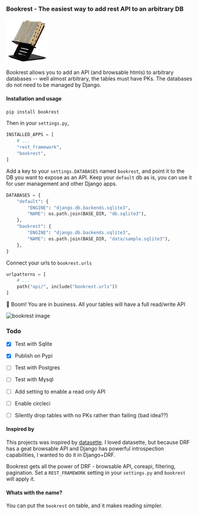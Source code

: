 ### Bookrest - The easiest way to add rest API to an arbitrary DB


![bookrest image](assets/bookrest.jpg)

Bookrest allows you to add an API (and browsable htmls) to arbitrary databases -- well almost arbitrary, the tables must have PKs.
The databases do not need to be managed by Django.


#### Installation and usage


```bash
pip install bookrest
```

Then in your `settings.py`,


```python
INSTALLED_APPS = [
    # ...
    "rest_framework",
    "bookrest",
]
```

Add a key to your `settings.DATABASES` named `bookrest`, and point it to the DB you want to expose as an API. Keep your `default` db as is, you can use it for user management and other Django apps.

```python
DATABASES = {
    "default": {
        "ENGINE": "django.db.backends.sqlite3",
        "NAME": os.path.join(BASE_DIR, "db.sqlite3"),
    },
    "bookrest": {
        "ENGINE": "django.db.backends.sqlite3",
        "NAME": os.path.join(BASE_DIR, "data/sample.sqlite3"),
    },
}
```

Connect your urls to `bookrest.urls`

```python
urlpatterns = [
    # ...
    path("api/", include("bookrest.urls"))
]
```

🚀 Boom! You are in business. All your tables will have a full read/write API

![bookrest image](assets/bookrest.gif)

### Todo

- [X] Test with Sqlite
- [X] Publish on Pypi
- [ ] Test with Postgres
- [ ] Test with Mysql
- [ ] Add setting to enable a read only API
- [ ] Enable circleci
- [ ] Silently drop tables with no PKs rather than failing (bad idea??)


#### Inspired by

This projects was inspired by [datasette](https://github.com/simonw/datasette). I loved datasette, but because DRF has a geat browsable API and Django has powerful introspection capabilities, I wanted to do it in Django+DRF.

Bookrest gets all the power of DRF - browsable API, coreapi, filtering, pagination. Set a `REST_FRAMEWORK` setting in your `settings.py` and `bookrest` will apply it.

#### Whats with the name?

You can put the `bookrest` on table, and it makes reading simpler.
